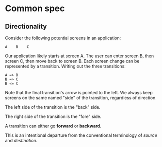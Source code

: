 # Common spec

## Directionality

Consider the following potential screens in an application:

```
A    B    C
```

Our application likely starts at screen A. The user can enter screen B, then screen C, then move back to screen B. Each screen change can be represented by a transition. Writing out the three transitions:

```
A => B
B => C
B <= C
```

Note that the final transition's arrow is pointed to the left. We always keep screens on the same named "side" of the transition, regardless of direction.

The left side of the transition is the "back" side.

The right side of the transition is the "fore" side.

A transition can either go **forward** or **backward**.

This is an intentional departure from the conventional terminology of _source_ and _destination_.


